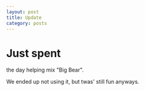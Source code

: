 ```yaml
---
layout: post
title: Update
category: posts
---
```

Just spent
==========
the day helping mix "Big Bear".  

We ended up not using it, but twas' still fun anyways.
